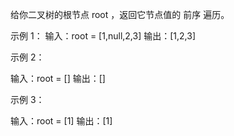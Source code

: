 给你二叉树的根节点 root ，返回它节点值的 前序 遍历。

示例 1：
输入：root = [1,null,2,3]
输出：[1,2,3]

示例 2：

输入：root = []
输出：[]

示例 3：

输入：root = [1]
输出：[1]

